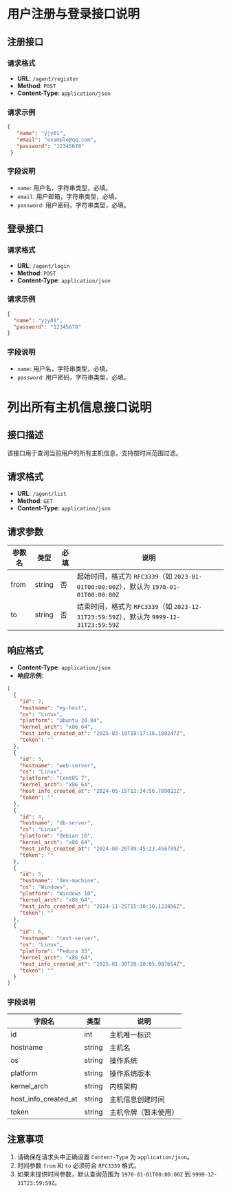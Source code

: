 # 用户注册与登录接口说明

## 注册接口

### 请求格式
- **URL**: `/agent/register`
- **Method**: `POST`
- **Content-Type**: `application/json`

### 请求示例
```json 
{
   "name": "yjy01",
   "email": "example@qq.com",
   "password": "12345678" 
 }
 ```
 
### 字段说明
- `name`: 用户名，字符串类型，必填。
- `email`: 用户邮箱，字符串类型，必填。
- `password`: 用户密码，字符串类型，必填。

## 登录接口

### 请求格式
- **URL**: `/agent/login`
- **Method**: `POST`
- **Content-Type**: `application/json`

### 请求示例
```json 
{
  "name": "yjy01",
  "password": "12345678"
}
```
### 字段说明
- `name`: 用户名，字符串类型，必填。
- `password`: 用户密码，字符串类型，必填。

# 列出所有主机信息接口说明

## 接口描述
该接口用于查询当前用户的所有主机信息，支持按时间范围过滤。

## 请求格式
- **URL**: `/agent/list`
- **Method**: `GET`
- **Content-Type**: `application/json`

## 请求参数
| 参数名 | 类型   | 必填 | 说明                                                                 |
|--------|--------|------|--------------------------------------------------------------------|
| from   | string | 否   | 起始时间，格式为 `RFC3339`（如 `2023-01-01T00:00:00Z`），默认为 `1970-01-01T00:00:00Z` |
| to     | string | 否   | 结束时间，格式为 `RFC3339`（如 `2023-12-31T23:59:59Z`），默认为 `9999-12-31T23:59:59Z` |

## 响应格式
- **Content-Type**: `application/json`
- **响应示例**:
```json
[ 
  {
    "id": 2, 
    "hostname": "my-host", 
    "os": "Linux", 
    "platform": "Ubuntu 20.04", 
    "kernel_arch": "x86_64", 
    "host_info_created_at": "2025-03-10T18:17:16.189247Z", 
    "token": ""
  }, 
  { 
    "id": 3, 
    "hostname": "web-server", 
    "os": "Linux", 
    "platform": "CentOS 7", 
    "kernel_arch": "x86_64", 
    "host_info_created_at": "2024-05-15T12:34:56.789012Z", 
    "token": ""
  }, 
  {
    "id": 4, 
    "hostname": "db-server", 
    "os": "Linux", 
    "platform": "Debian 10", 
    "kernel_arch": "x86_64", 
    "host_info_created_at": "2024-08-20T09:45:23.456789Z", 
    "token": ""
  }, 
  { 
    "id": 5, 
    "hostname": "dev-machine", 
    "os": "Windows", 
    "platform": "Windows 10", 
    "kernel_arch": "x86_64", 
    "host_info_created_at": "2024-11-25T15:30:10.123456Z", 
    "token": ""
  }, 
  { 
    "id": 6, 
    "hostname": "test-server", 
    "os": "Linux", 
    "platform": "Fedora 33", 
    "kernel_arch": "x86_64", 
    "host_info_created_at": "2025-01-30T20:10:05.987654Z", 
    "token": ""
  } 
]
```
### 字段说明
| 字段名               | 类型   | 说明                     |
|----------------------|--------|------------------------|
| id                   | int    | 主机唯一标识             |
| hostname             | string | 主机名                   |
| os                   | string | 操作系统                 |
| platform             | string | 操作系统版本             |
| kernel_arch          | string | 内核架构                 |
| host_info_created_at | string | 主机信息创建时间         |
| token                | string | 主机令牌（暂未使用）     |

## 注意事项
1. 请确保在请求头中正确设置 `Content-Type` 为 `application/json`。
2. 时间参数 `from` 和 `to` 必须符合 `RFC3339` 格式。
3. 如果未提供时间参数，默认查询范围为 `1970-01-01T00:00:00Z` 到 `9999-12-31T23:59:59Z`。